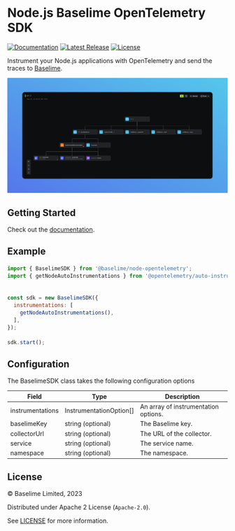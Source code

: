 # Node.js Baselime OpenTelemetry SDK
[![Documentation][docs_badge]][docs]
[![Latest Release][release_badge]][release]
[![License][license_badge]][license]

Instrument your Node.js applications with OpenTelemetry and send the traces to [Baselime](https://baselime.io).

![](./traces.png)

  
## Getting Started 

Check out the [documentation](https://baselime.io/docs/sending-data/opentelemetry/).

## Example

```javascript
import { BaselimeSDK } from '@baselime/node-opentelemetry';
import { getNodeAutoInstrumentations } from '@opentelemetry/auto-instrumentations-node';


const sdk = new BaselimeSDK({
  instrumentations: [    
    getNodeAutoInstrumentations(),
  ],
});

sdk.start();
```

## Configuration

The BaselimeSDK class takes the following configuration options

| Field            | Type                    | Description                          |
| ---------------- | ----------------------- | ------------------------------------ |
| instrumentations | InstrumentationOption[] | An array of instrumentation options. |
| baselimeKey      | string (optional)       | The Baselime key.                    |
| collectorUrl     | string (optional)       | The URL of the collector.            |
| service          | string (optional)       | The service name.                    |
| namespace        | string (optional)       | The namespace.                       |

## License

&copy; Baselime Limited, 2023

Distributed under Apache 2 License (`Apache-2.0`).

See [LICENSE](LICENSE) for more information.

<!-- Badges -->

[docs]: https://baselime.io/docs/
[docs_badge]: https://img.shields.io/badge/docs-reference-blue.svg?style=flat-square
[release]: https://github.com/baselime/node-opentelemetry/releases/latest
[release_badge]: https://img.shields.io/github/release/baselime/node-opentelemetry.svg?style=flat-square&ghcache=unused
[license]: https://opensource.org/licenses/MIT
[license_badge]: https://img.shields.io/github/license/baselime/node-opentelemetry.svg?color=blue&style=flat-square&ghcache=unused
